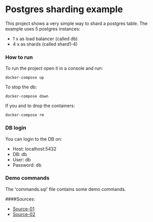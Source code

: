 # Postgres sharding example
This project shows a very simple way to shard a postgres table.
The example uses 5 postgres instances:
- 1 x as load balancer (called db)
- 4 x as shards (called shard1-4) 

### How to run
To run the project open it in a console and run:
```
docker-compose up
```
To stop the db:
```
docker-compose down
```
If you and to drop the containers:
```
docker-compose rm
```

### DB login
You can login to the DB on:
- Host: localhost:5432
- DB: db
- User: db
- Password: db

### Demo commands
The 'commands.sql' file contains some demo commands.

####Sources:
- [Source-01](https://pgdash.io/blog/postgres-11-sharding.html)
- [Source-02](https://severalnines.com/database-blog/how-take-advantage-new-partitioning-features-postgresql-11)
